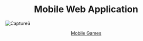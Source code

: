 <h1 align = 'center'>Mobile Web Application</h1>


![Capture6](https://user-images.githubusercontent.com/66279068/166520561-aeb4eacd-b5d7-4c20-9346-2f6a5fa91e10.PNG)

<section align = 'center'>
<a href = 'https://mobile-games.netlify.app/'>Mobile Games</a>
</section>
